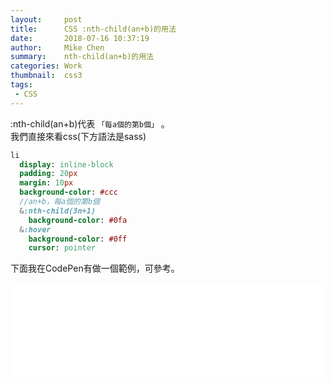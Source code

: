 ```yaml
---
layout:     post
title:      CSS :nth-child(an+b)的用法
date:       2018-07-16 10:37:19
author:     Mike Chen
summary:    nth-child(an+b)的用法
categories: Work
thumbnail:  css3
tags:
 - CSS
---
```


:nth-child(an+b)代表 `「每a個的第b個」` 。<br>
我們直接來看css(下方語法是sass)

```sass
li
  display: inline-block
  padding: 20px
  margin: 10px
  background-color: #ccc
  //an+b，每a個的第b個
  &:nth-child(3n+1)
    background-color: #0fa
  &:hover
    background-color: #0ff
    cursor: pointer
```

下面我在CodePen有做一個範例，可參考。

<div class="iframe-rwd">
    <iframe scrolling='no' title='nth-child(an+b)' src='//codepen.io/mikechen2017/embed/ajOvjq/?height=265&theme-id=0&default-tab=html,result&embed-version=2' frameborder='no' allowtransparency='true' allowfullscreen='true' style='width: 100%;'>See the Pen <a href='https://codepen.io/mikechen2017/pen/ajOvjq/'>nth-child(an+b)</a> by Mike Chen (<a href='https://codepen.io/mikechen2017'>@mikechen2017</a>) on <a href='https://codepen.io'>CodePen</a>.
</iframe>
</div>

